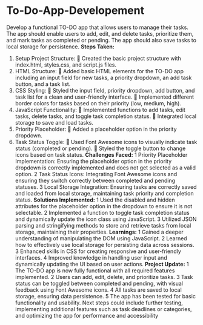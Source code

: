 # To-Do-App-Developement
Develop a functional TO-DO app that allows users to manage their tasks. The  app should enable users to add, edit, and delete tasks, prioritize them, and  mark tasks as completed or pending. The app should also save tasks to local  storage for persistence.
**Steps Taken:**
1. Setup Project Structure:
 Created the basic project structure with index.html, styles.css, and 
script.js files.
2. HTML Structure:
 Added basic HTML elements for the TO-DO app including an input 
field for new tasks, a priority dropdown, an add task button, and a 
task list.
3. CSS Styling:
 Styled the input field, priority dropdown, add button, and task list 
for a clean and user-friendly interface.
 Implemented different border colors for tasks based on their 
priority (low, medium, high).
4. JavaScript Functionality:
 Implemented functions to add tasks, edit tasks, delete tasks, and 
toggle task completion status.
 Integrated local storage to save and load tasks.
5. Priority Placeholder:
 Added a placeholder option in the priority dropdown.
6. Task Status Toggle:
 Used Font Awesome icons to visually indicate task status 
(completed or pending).
 Styled the toggle button to change icons based on task status.
**Challenges Faced:**
1 Priority Placeholder Implementation: Ensuring the placeholder option 
in the priority dropdown is correctly implemented and does not get 
selected as a valid option.
2 Task Status Icons: Integrating Font Awesome icons and ensuring they 
switch correctly between completed and pending statuses.
3 Local Storage Integration: Ensuring tasks are correctly saved and loaded 
from local storage, maintaining task priority and completion status.
**Solutions Implemented:**
1 Used the disabled and hidden attributes for the placeholder option in 
the dropdown to ensure it is not selectable.
2 Implemented a function to toggle task completion status and 
dynamically update the icon class using JavaScript.
3 Utilized JSON parsing and stringifying methods to store and retrieve 
tasks from local storage, maintaining their properties.
**Learnings:**
1 Gained a deeper understanding of manipulating the DOM using 
JavaScript.
2 Learned how to effectively use local storage for persisting data across 
sessions.
3 Enhanced skills in CSS for creating responsive and user-friendly 
interfaces.
4 Improved knowledge in handling user input and dynamically updating 
the UI based on user actions.
**Project Update:**
1 The TO-DO app is now fully functional with all required features 
implemented.
2 Users can add, edit, delete, and prioritize tasks.
3 Task status can be toggled between completed and pending, with visual 
feedback using Font Awesome icons.
4 All tasks are saved to local storage, ensuring data persistence.
5 The app has been tested for basic functionality and usability.
Next steps could include further testing, implementing additional features such 
as task deadlines or categories, and optimizing the app for performance and 
accessibility
